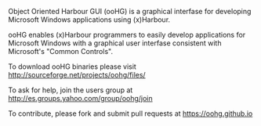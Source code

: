 Object Oriented Harbour GUI (ooHG) is a graphical interfase for developing Microsoft Windows applications using (x)Harbour.

ooHG enables (x)Harbour programmers to easily develop applications for Microsoft Windows with a graphical user interfase consistent with Microsoft's "Common Controls".

To download ooHG binaries please visit
http://sourceforge.net/projects/oohg/files/

To ask for help, join the users group at
http://es.groups.yahoo.com/group/oohg/join

To contribute, please fork and submit pull requests at
https://oohg.github.io
